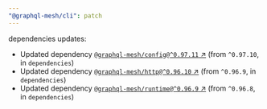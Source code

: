 ```yaml
---
"@graphql-mesh/cli": patch
---
```

dependencies updates:
  - Updated dependency [`@graphql-mesh/config@^0.97.11` ↗︎](https://www.npmjs.com/package/@graphql-mesh/config/v/0.97.11) (from `^0.97.10`, in `dependencies`)
  - Updated dependency [`@graphql-mesh/http@^0.96.10` ↗︎](https://www.npmjs.com/package/@graphql-mesh/http/v/0.96.10) (from `^0.96.9`, in `dependencies`)
  - Updated dependency [`@graphql-mesh/runtime@^0.96.9` ↗︎](https://www.npmjs.com/package/@graphql-mesh/runtime/v/0.96.9) (from `^0.96.8`, in `dependencies`)
